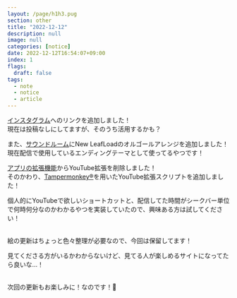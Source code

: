 ```yaml
---
layout: /page/h1h3.pug
section: other
title: "2022-12-12"
description: null
image: null
categories: [notice]
date: 2022-12-12T16:54:07+09:00
index: 1
flags:
  draft: false
tags:
  - note
  - notice
  - article
---
```


[インスタグラム](https://www.instagram.com/kouwtkz/)へのリンクを追加しました！\
現在は投稿なしにしてますが、そのうち活用するかも？

また、[サウンドルーム](/sound)にNew LeafLoadのオルゴールアレンジを追加しました！\
現在配信で使用しているエンディングテーマとして使ってるやつです！

[アプリの拡張機能](/app/extension)からYouTube拡張を削除しました！\
そのかわり、[Tampermonkey®](https://www.tampermonkey.net/)を用いたYouTube拡張スクリプトを追加しました！

個人的にYouTubeで欲しいショートカットと、配信してた時間がシークバー単位で何時何分なのかわかるやつを実装していたので、興味ある方は試してください！

\
絵の更新はちょっと色々整理が必要なので、今回は保留してます！

見てくださる方がいるかわからないけど、見てる人が楽しめるサイトになってたら良いな…！

\
次回の更新もお楽しみに！なのです！🐏
